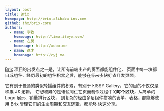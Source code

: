 ```yaml
---
layout: post
title: Brix
homepage: http://brix.alibaba-inc.com
github: thx/brix-core
authors:
  - name: 李牧
    homepage: http://limu.iteye.com/
  - name: 左莫
    homepage: http://xubo.me
  - name: 逸才
    homepage: http://cyj.me
---
```


[Brix](http://brix.alibaba-inc.com) 项目的出发点之一是，让所有前端出产的页面都能组件化，
页面中每一块都自成组件，经历最初的组件积累之后，能够在将来多快好省开发页面。

它有别于普通的类似轮播组件的积累，有别于 KISSY Gallery，它的目的不仅仅是积累 JS 逻辑，
它想积累的是诸位同仁在页面制作过程中的**每个区块**，从简单的 Logo 展示、销量排行区块，
到复杂的经由多层组件拼凑的表单、表格，都能够使用 Brix 管理它们的生命周期和交互逻辑，都能够
快速分享。

